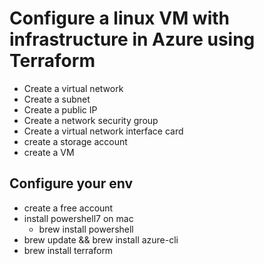 # Configure a linux VM with infrastructure in Azure using Terraform 

- Create a virtual network 
- Create a subnet 
- Create a public IP 
- Create a network security group 
- Create a virtual network interface card 
- create a storage account 
- create a VM 

## Configure your env 

- create a free account 
- install powershell7 on mac 
  - brew install powershell  
- brew update && brew install azure-cli 
- brew install terraform 
